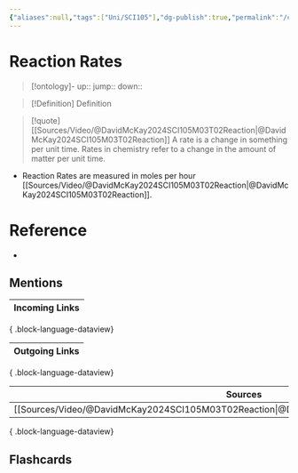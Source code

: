 ```yaml
---
{"aliases":null,"tags":["Uni/SCI105"],"dg-publish":true,"permalink":"/cards/reaction-rates/","dgPassFrontmatter":true}
---
```


# Reaction Rates

> [!ontology]-
> up:: 
> jump:: 
> down:: 

> [!Definition] Definition

> [!quote] [[Sources/Video/@DavidMcKay2024SCI105M03T02Reaction\|@DavidMcKay2024SCI105M03T02Reaction]]
> A rate is a change in something per unit time. Rates in chemistry refer to a change in the amount of matter per unit time.

- Reaction Rates are measured in moles per hour [[Sources/Video/@DavidMcKay2024SCI105M03T02Reaction\|@DavidMcKay2024SCI105M03T02Reaction]].

# Reference

- 

## Mentions

| Incoming Links |
| -------------- |

{ .block-language-dataview}

| Outgoing Links |
| -------------- |

{ .block-language-dataview}

| Sources                                                                                       |
| --------------------------------------------------------------------------------------------- |
| [[Sources/Video/@DavidMcKay2024SCI105M03T02Reaction\|@DavidMcKay2024SCI105M03T02Reaction]] |

{ .block-language-dataview}

## Flashcards